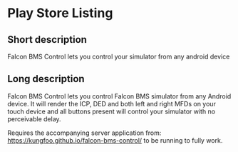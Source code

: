 # Play Store Listing

## Short description

Falcon BMS Control lets you control your simulator from any android device

## Long description

Falcon BMS Control lets you control Falcon BMS simulator from any Android device. It will render the ICP, DED and both left and right MFDs on your touch device and all buttons present will control your simulator with no perceivable delay.

Requires the accompanying server application from: https://kungfoo.github.io/falcon-bms-control/ to be running to fully work.